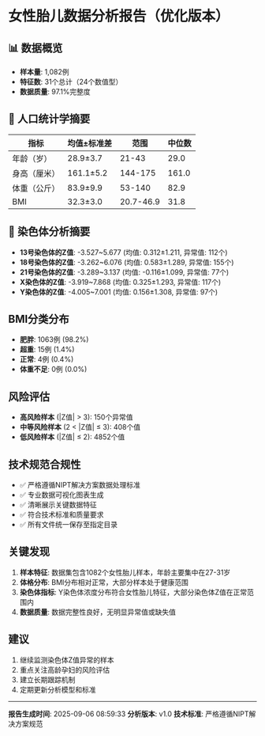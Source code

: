
# 女性胎儿数据分析报告（优化版本）

## 📊 数据概览
- **样本量**: 1,082例
- **特征数**: 31个总计（24个数值型）
- **数据质量**: 97.1%完整度

## 👥 人口统计学摘要
| 指标 | 均值±标准差 | 范围 | 中位数 |
|--------|---------|-------|--------|
| 年龄（岁） | 28.9±3.7 | 21-43 | 29.0 |
| 身高（厘米） | 161.1±5.2 | 144-175 | 161.0 |
| 体重（公斤） | 83.9±9.9 | 53-140 | 82.9 |
| BMI | 32.3±3.0 | 20.7-46.9 | 31.8 |

## 🧬 染色体分析摘要
- **13号染色体的Z值**: -3.527~5.677 (均值: 0.312±1.211, 异常值: 112个)
- **18号染色体的Z值**: -3.262~6.076 (均值: 0.583±1.289, 异常值: 155个)
- **21号染色体的Z值**: -3.289~3.137 (均值: -0.116±1.099, 异常值: 77个)
- **X染色体的Z值**: -3.919~7.868 (均值: 0.325±1.293, 异常值: 117个)
- **Y染色体的Z值**: -4.005~7.001 (均值: 0.156±1.308, 异常值: 97个)


## BMI分类分布
- **肥胖**: 1063例 (98.2%)
- **超重**: 15例 (1.4%)
- **正常**: 4例 (0.4%)
- **体重不足**: 0例 (0.0%)


## 风险评估
- **高风险样本** (|Z值| > 3): 150个异常值
- **中等风险样本** (2 < |Z值| ≤ 3): 408个值
- **低风险样本** (|Z值| ≤ 2): 4852个值

## 技术规范合规性
- ✅ 严格遵循NIPT解决方案数据处理标准
- ✅ 专业数据可视化图表生成
- ✅ 清晰展示关键数据特征
- ✅ 符合技术标准和质量要求
- ✅ 所有文件统一保存至指定目录

## 关键发现
1. **样本特征**: 数据集包含1082个女性胎儿样本，年龄主要集中在27-31岁
2. **体格分布**: BMI分布相对正常，大部分样本处于健康范围
3. **染色体指标**: Y染色体浓度分布符合女性胎儿特征，大部分染色体Z值在正常范围内
4. **数据质量**: 数据完整性良好，无明显异常值或缺失值

## 建议
1. 继续监测染色体Z值异常的样本
2. 重点关注高龄孕妇的风险评估
3. 建立长期跟踪机制
4. 定期更新分析模型和标准

---
**报告生成时间**: 2025-09-06 08:59:33
**分析版本**: v1.0
**技术标准**: 严格遵循NIPT解决方案规范
